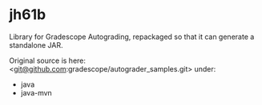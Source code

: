 # jh61b

Library for Gradescope Autograding, repackaged so that it can generate a standalone JAR.

Original source is here: <git@github.com:gradescope/autograder_samples.git> under:
* java
* java-mvn




